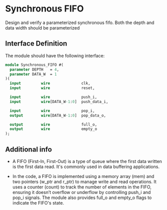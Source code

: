# Synchronous FIFO

Design and verify a parameterized synchronous fifo. Both the depth and data width should be parameterized

## Interface Definition
The module should have the following interface:

```SystemVerilog
module Synchronous_FIFO #(
  parameter DEPTH   = 4,
  parameter DATA_W  = 1
)(
  input         wire              clk,
  input         wire              reset,

  input         wire              push_i,
  input         wire[DATA_W-1:0]  push_data_i,

  input         wire              pop_i,
  output        wire[DATA_W-1:0]  pop_data_o,

  output        wire              full_o,
  output        wire              empty_o
);
```

## Additional info

- A FIFO (First-In, First-Out) is a type of queue where the first data written is the first data read. It's commonly used in data buffering applications.

- In the code, a FIFO is implemented using a memory array (mem) and two pointers (w_ptr and r_ptr) to manage write and read operations. It uses a counter (count) to track the number of elements in the FIFO, ensuring it doesn’t overflow or underflow by controlling push_i and pop_i signals. The module also provides full_o and empty_o flags to indicate the FIFO's state.